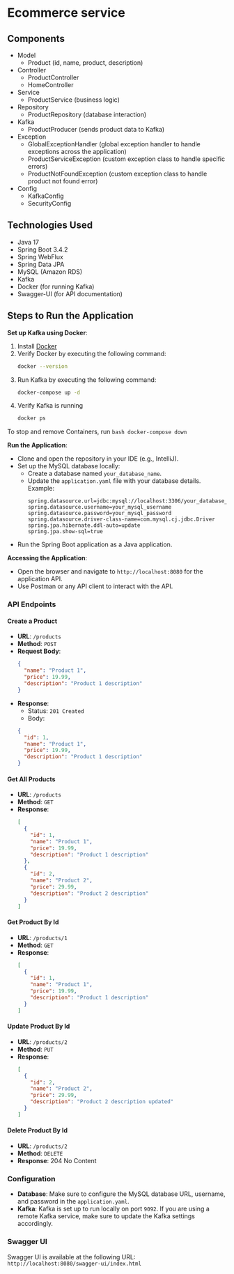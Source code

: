 # Ecommerce service

## Components
- Model
  - Product (id, name, product, description)
- Controller
  - ProductController
  - HomeController
- Service
  - ProductService (business logic)
- Repository
  - ProductRepository (database interaction)
- Kafka
  - ProductProducer (sends product data to Kafka)
- Exception
  - GlobalExceptionHandler (global exception handler to handle exceptions across the application)
  - ProductServiceException (custom exception class to handle specific errors)
  - ProductNotFoundException (custom exception class to handle product not found error)
- Config
  - KafkaConfig
  - SecurityConfig


## Technologies Used
- Java 17
- Spring Boot 3.4.2
- Spring WebFlux
- Spring Data JPA
- MySQL (Amazon RDS)
- Kafka
- Docker (for running Kafka)
- Swagger-UI (for API documentation)

## Steps to Run the Application

**Set up Kafka using Docker**:
1. Install [Docker](https://www.docker.com/)
2. Verify Docker by executing the following command:
    ```bash
    docker --version
    ```
3. Run Kafka by executing the following command:
    ```bash
    docker-compose up -d
    ```
4. Verify Kafka is running
    ```bash
    docker ps
    ```

To stop and remove Containers, run
    ```bash
    docker-compose down
    ```

**Run the Application**:
- Clone and open the repository in your IDE (e.g., IntelliJ).
- Set up the MySQL database locally:
  - Create a database named `your_database_name`.
  - Update the `application.yaml` file with your database details.
    Example:
    ```properties
    spring.datasource.url=jdbc:mysql://localhost:3306/your_database_name
    spring.datasource.username=your_mysql_username
    spring.datasource.password=your_mysql_password
    spring.datasource.driver-class-name=com.mysql.cj.jdbc.Driver
    spring.jpa.hibernate.ddl-auto=update
    spring.jpa.show-sql=true
    ```
- Run the Spring Boot application as a Java application.

**Accessing the Application**:
- Open the browser and navigate to `http://localhost:8080` for the application API.
- Use Postman or any API client to interact with the API.

### API Endpoints

#### Create a Product

- **URL**: `/products`
- **Method**: `POST`
- **Request Body**:
    ```json
    {
      "name": "Product 1",
      "price": 19.99,
      "description": "Product 1 description"
    }
    ```
- **Response**:
    - Status: `201 Created`
    - Body:
    ```json
    {
      "id": 1,
      "name": "Product 1",
      "price": 19.99,
      "description": "Product 1 description"
    }
    ```

#### Get All Products

- **URL**: `/products`
- **Method**: `GET`
- **Response**:
    ```json
    [
      {
        "id": 1,
        "name": "Product 1",
        "price": 19.99,
        "description": "Product 1 description"
      },
      {
        "id": 2,
        "name": "Product 2",
        "price": 29.99,
        "description": "Product 2 description"
      }
    ]
    ```

#### Get Product By Id

- **URL**: `/products/1`
- **Method**: `GET`
- **Response**:
    ```json
    [
      {
        "id": 1,
        "name": "Product 1",
        "price": 19.99,
        "description": "Product 1 description"
      }
    ]
    ```

#### Update Product By Id

- **URL**: `/products/2`
- **Method**: `PUT`
- **Response**:
    ```json
    [
      {
        "id": 2,
        "name": "Product 2",
        "price": 29.99,
        "description": "Product 2 description updated"
      }
    ]
    ```

#### Delete Product By Id

- **URL**: `/products/2`
- **Method**: `DELETE`
- **Response**: 204 No Content

### Configuration

- **Database**: Make sure to configure the MySQL database URL, username, and password in the `application.yaml`.
- **Kafka**: Kafka is set up to run locally on port `9092`. If you are using a remote Kafka service, make sure to update the Kafka settings accordingly.

### Swagger UI

Swagger UI is available at the following URL: `http://localhost:8080/swagger-ui/index.html`


